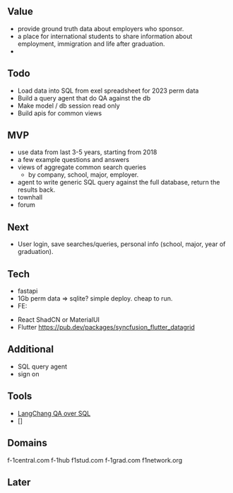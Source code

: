 ## Value
- provide ground truth data about employers who sponsor. 
- a place for international students to share information about employment, immigration and life after graduation. 
- 


## Todo    
- Load data into SQL from exel spreadsheet for 2023 perm data
- Build a query agent that do QA against the db 
- Make model / db session read only 
- Build apis for common views



## MVP 
- use data from last 3-5 years, starting from 2018
- a few example questions and answers 
- views of aggregate common search queries  
	* by company, school, major, employer.
- agent to write generic SQL query against the full database, return the results back. 
- townhall 
- forum 



## Next
- User login, save searches/queries, personal info (school, major, year of graduation). 

## Tech 
- fastapi 
- 1Gb perm data => sqlite? simple deploy. cheap to run. 
- FE: 
 * React ShadCN or MaterialUI
 * Flutter https://pub.dev/packages/syncfusion_flutter_datagrid

## Additional 
- SQL query agent 
- sign on 

## Tools 
- [LangChang QA over SQL](https://python.langchain.com/docs/tutorials/sql_qa/)
- []

## Domains 
f-1central.com
f-1hub
f1stud.com
f-1grad.com
f1network.org

## Later